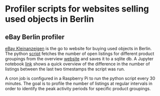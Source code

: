 # Profiler scripts for websites selling used objects in Berlin
## eBay Berlin profiler
[eBay Kleinanzeigen](https://www.ebay-kleinanzeigen.de/stadt/berlin/) is the go to website for buying used objects in Berlin. The python [script](ebay_berlin.py) fetches 
the number of open listings for different product groupings from the overview [website](https://www.ebay-kleinanzeigen.de/s-katalog-orte.html?locationId=3331) and saves it to a sqlite db.
A Jupyter notebook [link](eBay_Overview.ipynb) shows a quick overview of the difference in the number of listings between the last two timestamps the script was run.  

A cron job is configured in a Raspberry Pi to run the python script every 30 minutes. The goal is to profile the number of listings at regular intervals in order to identify the peak activity periods for specific product groupings.  


